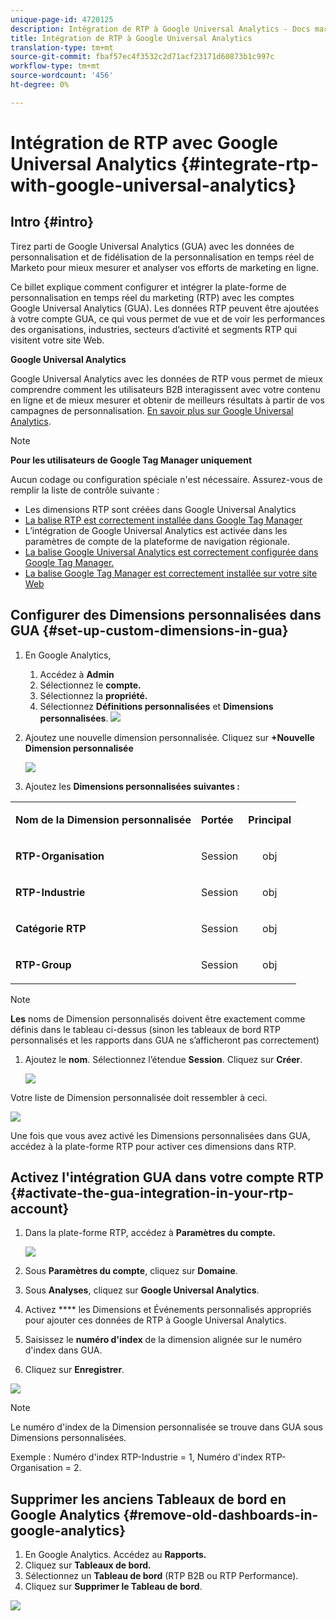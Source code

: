 ```yaml
---
unique-page-id: 4720125
description: Intégration de RTP à Google Universal Analytics - Docs marketing - Documentation du produit
title: Intégration de RTP à Google Universal Analytics
translation-type: tm+mt
source-git-commit: fbaf57ec4f3532c2d71acf23171d60873b1c997c
workflow-type: tm+mt
source-wordcount: '456'
ht-degree: 0%

---
```



# Intégration de RTP avec Google Universal Analytics {#integrate-rtp-with-google-universal-analytics}

## Intro {#intro}

Tirez parti de Google Universal Analytics (GUA) avec les données de personnalisation et de fidélisation de la personnalisation en temps réel de Marketo pour mieux mesurer et analyser vos efforts de marketing en ligne.

Ce billet explique comment configurer et intégrer la plate-forme de personnalisation en temps réel du marketing (RTP) avec les comptes Google Universal Analytics (GUA). Les données RTP peuvent être ajoutées à votre compte GUA, ce qui vous permet de vue et de voir les performances des organisations, industries, secteurs d’activité et segments RTP qui visitent votre site Web.

**Google Universal Analytics**

Google Universal Analytics avec les données de RTP vous permet de mieux comprendre comment les utilisateurs B2B interagissent avec votre contenu en ligne et de mieux mesurer et obtenir de meilleurs résultats à partir de vos campagnes de personnalisation. [En savoir plus sur Google Universal Analytics](https://support.google.com/analytics/answer/2790010/?hl=en&amp;authuser=1).

>[!NOTE]
>
>**Pour les utilisateurs de Google Tag Manager uniquement**
>
>Aucun codage ou configuration spéciale n&#39;est nécessaire. Assurez-vous de remplir la liste de contrôle suivante :
>
>* Les dimensions RTP sont créées dans Google Universal Analytics
>* [La balise RTP est correctement installée dans Google Tag Manager](https://docs.marketo.com/display/public/DOCS/Implementing+RTP+using+Google+Tag+Manager)
>* L’intégration de Google Universal Analytics est activée dans les paramètres de compte de la plateforme de navigation régionale.
>* [La balise Google Universal Analytics est correctement configurée dans Google Tag Manager.](https://support.google.com/tagmanager/answer/6107124?hl=en)
>* [La balise Google Tag Manager est correctement installée sur votre site Web](https://developers.google.com/tag-manager/quickstart)


## Configurer des Dimensions personnalisées dans GUA {#set-up-custom-dimensions-in-gua}

1. En Google Analytics,

   1. Accédez à **Admin**
   1. Sélectionnez le **compte.**
   1. Sélectionnez la **propriété.**
   1. Sélectionnez **Définitions personnalisées** et **Dimensions personnalisées**.
      ![](assets/image2014-11-29-11-3a2-3a32.png)

1. Ajoutez une nouvelle dimension personnalisée. Cliquez sur **+Nouvelle Dimension personnalisée**

   ![](assets/image2014-11-29-11-3a8-3a16.png)

1. Ajoutez les **Dimensions personnalisées suivantes :**

<table> 
 <tbody> 
  <tr> 
   <td><p><strong>Nom de la Dimension personnalisée</strong></p></td> 
   <td><p><strong>Portée</strong></p></td> 
   <td><p><strong>Principal</strong></p></td> 
  </tr> 
  <tr> 
   <td><p><strong>RTP-Organisation</strong></p></td> 
   <td><p>Session</p></td> 
   <td><p align="center">obj</p></td> 
  </tr> 
  <tr> 
   <td><p><strong>RTP-Industrie</strong></p></td> 
   <td><p>Session</p></td> 
   <td><p align="center">obj</p></td> 
  </tr> 
  <tr> 
   <td><p><strong>Catégorie RTP</strong></p></td> 
   <td><p>Session</p></td> 
   <td><p align="center">obj</p></td> 
  </tr> 
  <tr> 
   <td><p><strong>RTP-Group</strong></p></td> 
   <td><p>Session</p></td> 
   <td><p align="center">obj</p></td> 
  </tr> 
 </tbody> 
</table>

>[!NOTE]
>
>**Les** noms de Dimension personnalisés doivent être exactement comme définis dans le tableau ci-dessus (sinon les tableaux de bord RTP personnalisés et les rapports dans GUA ne s’afficheront pas correctement)

1. Ajoutez le **nom**. Sélectionnez l’étendue **Session**. Cliquez sur **Créer**.

   ![](assets/image2014-11-29-11-3a12-3a51.png)

Votre liste de Dimension personnalisée doit ressembler à ceci.

![](assets/image2014-11-29-11-36-50-version-2.png)

Une fois que vous avez activé les Dimensions personnalisées dans GUA, accédez à la plate-forme RTP pour activer ces dimensions dans RTP.

## Activez l&#39;intégration GUA dans votre compte RTP {#activate-the-gua-integration-in-your-rtp-account}

1. Dans la plate-forme RTP, accédez à **Paramètres du compte.**

   ![](assets/image2014-11-29-11-3a27-3a7.png)

1. Sous **Paramètres du compte**, cliquez sur **Domaine**.
1. Sous **Analyses**, cliquez sur **Google Universal Analytics**.
1. Activez **** les Dimensions et Événements personnalisés appropriés pour ajouter ces données de RTP à Google Universal Analytics.
1. Saisissez le **numéro d&#39;index** de la dimension alignée sur le numéro d&#39;index dans GUA.
1. Cliquez sur **Enregistrer**.

![](assets/image2014-11-29-11-31-23-version-2.png)

>[!NOTE]
>
>Le numéro d&#39;index de la Dimension personnalisée se trouve dans GUA sous Dimensions personnalisées.
>
>Exemple : Numéro d&#39;index RTP-Industrie = 1, Numéro d&#39;index RTP-Organisation = 2.

## Supprimer les anciens Tableaux de bord en Google Analytics {#remove-old-dashboards-in-google-analytics}

1. En Google Analytics. Accédez au **Rapports.**
1. Cliquez sur **Tableaux de bord.**
1. Sélectionnez un **Tableau de bord** (RTP B2B ou RTP Performance).
1. Cliquez sur **Supprimer le Tableau de bord**.

![](assets/image2014-11-29-11-3a42-3a55.png)
